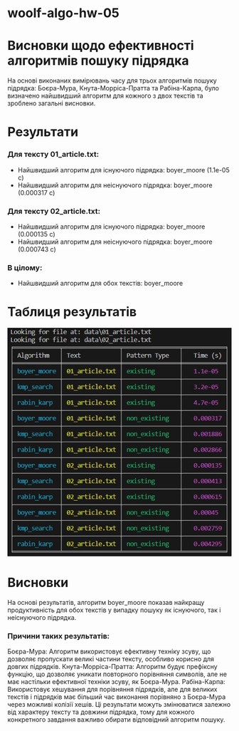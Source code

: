 # woolf-algo-hw-05


# Висновки щодо ефективності алгоритмів пошуку підрядка
На основі виконаних вимірювань часу для трьох алгоритмів пошуку підрядка: Боєра-Мура, Кнута-Морріса-Пратта та Рабіна-Карпа, було визначено найшвидший алгоритм для кожного з двох текстів та зроблено загальні висновки.

# Результати
### Для тексту 01_article.txt:
- Найшвидший алгоритм для існуючого підрядка: boyer_moore (1.1e-05 с)
- Найшвидший алгоритм для неіснуючого підрядка: boyer_moore (0.000317 с)

### Для тексту 02_article.txt:
- Найшвидший алгоритм для існуючого підрядка: boyer_moore (0.000135 с)
- Найшвидший алгоритм для неіснуючого підрядка: boyer_moore (0.000743 с)

### В цілому:
- Найшвидший алгоритм для обох текстів: boyer_moore

# Таблиця результатів
![alt text](03_search_algorithms_benchmark/search_algorithms_benchmark.jpg)

# Висновки
На основі результатів, алгоритм boyer_moore показав найкращу продуктивність для обох текстів у випадку пошуку як існуючого, так і неіснуючого підрядка.

### Причини таких результатів:
Боєра-Мура: Алгоритм використовує ефективну техніку зсуву, що дозволяє пропускати великі частини тексту, особливо корисно для довгих підрядків.
Кнута-Морріса-Пратта: Алгоритм будує префіксну функцію, що дозволяє уникати повторного порівняння символів, але не має настільки ефективної техніки зсуву, як Боєра-Мура.
Рабіна-Карпа: Використовує хешування для порівняння підрядків, але для великих текстів і підрядків має більший час виконання порівняно з Боєра-Мура через можливі колізії хешів.
Ці результати можуть змінюватися залежно від характеру тексту та довжини підрядка, тому для кожного конкретного завдання важливо обирати відповідний алгоритм пошуку.